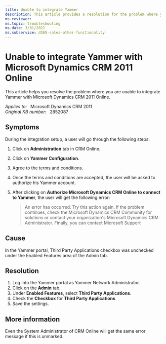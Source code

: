 ```yaml
---
title: Unable to integrate Yammer
description: This article provides a resolution for the problem where you are unable to integrate Yammer with Microsoft Dynamics CRM 2011 Online.
ms.reviewer: 
ms.topic: troubleshooting
ms.date: 3/31/2021
ms.subservice: d365-sales-other-functionality
---
```

# Unable to integrate Yammer with Microsoft Dynamics CRM 2011 Online

This article helps you resolve the problem where you are unable to integrate Yammer with Microsoft Dynamics CRM 2011 Online.

_Applies to:_ &nbsp; Microsoft Dynamics CRM 2011  
_Original KB number:_ &nbsp; 2852087

## Symptoms

During the integration setup, a user will go through the following steps:

1. Click on **Administration** tab in CRM Online.
2. Click on **Yammer Configuration**.
3. Agree to the terms and conditions.
4. Once the terms and conditions are accepted, the user will be asked to authorize his Yammer account.
5. After clicking on **Authorize Microsoft Dynamics CRM Online to connect to Yammer**, the user will get the following error:

   > An error has occurred. Try this action again. If the problem continues, check the Microsoft Dynamics CRM Community for solutions or contact your organization's Microsoft Dynamics CRM Administrator. Finally, you can contact Microsoft Support

## Cause

In the Yammer portal, Third Party Applications checkbox was unchecked under the Enabled Features area of the Admin tab.

## Resolution

1. Log into the Yammer portal as Yammer Network Administrator.  
2. Click on the **Admin** tab.  
3. Under **Enabled Features**, select **Third Party Applications**.  
4. Check the **Checkbox** for **Third Party Applications**.
5. Save the settings.

## More information

Even the System Administrator of CRM Online will get the same error message if this is unmarked.

